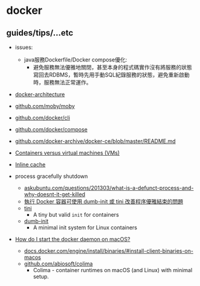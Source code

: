 # docker

## guides/tips/...etc

* issues: 
    * java服務Dockerfile/Docker compose優化:
        * 避免服務無法優雅地關閉，甚至本身的程式碼實作沒有將服務的狀態寫回去RDBMS，暫時先用手動SQL紀錄服務的狀態，避免重新啟動時，服務無法正常運作。

* [docker-architecture](https://docs.docker.com/guides/docker-overview/#docker-architecture)
* [github.com/moby/moby](https://github.com/moby/moby)
* [github.com/docker/cli](https://github.com/docker/cli)
* [github.com/docker/compose](https://github.com/docker/compose)
* [github.com/docker-archive/docker-ce/blob/master/README.md](https://github.com/docker-archive/docker-ce/blob/master/README.md)
* [Containers versus virtual machines (VMs)](https://docs.docker.com/guides/docker-concepts/the-basics/what-is-a-container/#containers-versus-virtual-machines-vms)
* [Inline cache](https://docs.docker.com/build/cache/backends/inline/)
* process gracefully shutdown
    * [askubuntu.com/questions/201303/what-is-a-defunct-process-and-why-doesnt-it-get-killed](https://askubuntu.com/questions/201303/what-is-a-defunct-process-and-why-doesnt-it-get-killed)
    * [執行 Docker 容器可使用 dumb-init 或 tini 改善程序優雅結束的問題](https://blog.miniasp.com/post/2021/07/09/Use-dumb-init-in-Docker-Container)
    * [tini](https://github.com/krallin/tini)
        * A tiny but valid `init` for containers
    * [dumb-init](https://github.com/Yelp/dumb-init)
        * A minimal init system for Linux containers
* [How do I start the docker daemon on macOS?](https://apple.stackexchange.com/questions/373888/how-do-i-start-the-docker-daemon-on-macos)
    * [docs.docker.com/engine/install/binaries/#install-client-binaries-on-macos](https://docs.docker.com/engine/install/binaries/#install-client-binaries-on-macos)
    * [github.com/abiosoft/colima](https://github.com/abiosoft/colima)
        * Colima - container runtimes on macOS (and Linux) with minimal setup.